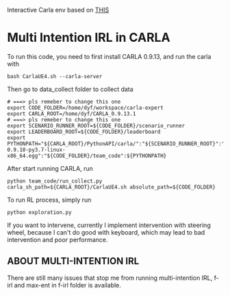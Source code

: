 Interactive Carla env based on [THIS](https://github.com/janwithb/carla-gym-wrapper)
<!-- --carla-server -->

# Multi Intention IRL in CARLA

To run this code, you need to first install CARLA 0.9.13, and run the carla with

```
bash CarlaUE4.sh --carla-server
```

Then go to data_collect folder to collect data

```
# ===> pls remeber to change this one
export CODE_FOLDER=/home/dyf/workspace/carla-expert
export CARLA_ROOT=/home/dyf/CARLA_0.9.13.1
# ===> pls remeber to change this one
export SCENARIO_RUNNER_ROOT=${CODE_FOLDER}/scenario_runner
export LEADERBOARD_ROOT=${CODE_FOLDER}/leaderboard
export PYTHONPATH="${CARLA_ROOT}/PythonAPI/carla/":"${SCENARIO_RUNNER_ROOT}":"${LEADERBOARD_ROOT}":"${CARLA_ROOT}/PythonAPI/carla/dist/carla-0.9.10-py3.7-linux-x86_64.egg":"${CODE_FOLDER}/team_code":${PYTHONPATH}
```

After start running CARLA, run 
```
python team_code/run_collect.py carla_sh_path=${CARLA_ROOT}/CarlaUE4.sh absolute_path=${CODE_FOLDER}
```

To run RL process, simply run
```
python exploration.py
```

If you want to intervene, currently I implement intervention with steering wheel, because I can't do good with keyboard, which may lead to bad intervention and poor performance.

## ABOUT MULTI-INTENTION IRL
There are still many issues that stop me from running multi-intention IRL, f-irl and max-ent in f-irl folder is available.